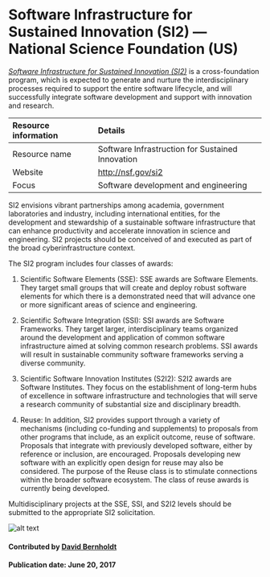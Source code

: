 # Software Infrastructure for Sustained Innovation (SI2) — National Science Foundation (US)

*[Software Infrastructure for Sustained Innovation (SI2)](http://nsf.gov/si2)* is a cross-foundation program, which is expected to generate and nurture the interdisciplinary processes required to support the entire software lifecycle, and will successfully integrate software development and support with innovation and research. 

Resource information | Details 
:--- | :--- 
Resource name | Software Infrastruction for Sustained Innovation 
Website | http://nsf.gov/si2
Focus | Software development and engineering

SI2 envisions vibrant partnerships among academia, government laboratories and industry, including international entities, for the development and stewardship of a sustainable software infrastructure that can enhance productivity and accelerate innovation in science and engineering. SI2 projects should be conceived of and executed as part of the broad cyberinfrastructure context.

The SI2 program includes four classes of awards:
1. Scientific Software Elements (SSE): SSE awards are Software Elements. They target small groups that will create and deploy robust software elements for which there is a demonstrated need that will advance one or more significant areas of science and engineering.

2. Scientific Software Integration (SSI): SSI awards are Software Frameworks. They target larger, interdisciplinary teams organized around the development and application of common software infrastructure aimed at solving common research problems. SSI awards will result in sustainable community software frameworks serving a diverse community.

3. Scientific Software Innovation Institutes (S2I2): S2I2 awards are Software Institutes. They focus on the establishment of long-term hubs of excellence in software infrastructure and technologies that will serve a research community of substantial size and disciplinary breadth.

4. Reuse: In addition, SI2 provides support through a variety of mechanisms (including co-funding and supplements) to proposals from other programs that include, as an explicit outcome, reuse of software. Proposals that integrate with previously developed software, either by reference or inclusion, are encouraged. Proposals developing new software with an explicitly open design for reuse may also be considered. The purpose of the Reuse class is to stimulate connections within the broader software ecosystem. The class of reuse awards is currently being developed.

Multidisciplinary projects at the SSE, SSI, and S2I2 levels should be submitted to the appropriate SI2 solicitation.

![alt text](https://www.nsf.gov/images/logos/nsf1.jpg "NSF Logo")

#### Contributed by [David Bernholdt](http://github.com/bernhold)

#### Publication date: June 20, 2017

<!---
Publish: yes
Categories: Collaboration
Topics: Funding sources and programs
Tags: funding-program
Level: 2
Prerequisites: defaults
Aggregate: none
--->
